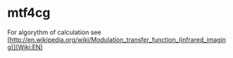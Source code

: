mtf4cg
======

For algorythm of calculation see [http://en.wikipedia.org/wiki/Modulation_transfer_function_(infrared_imaging)](Wiki:EN)

